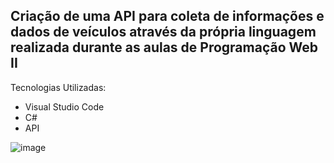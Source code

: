 ## Criação de uma API para coleta de informações e dados de veículos através da própria linguagem realizada durante as aulas de Programação Web II

Tecnologias Utilizadas:

- Visual Studio Code
- C#
- API

![image](https://github.com/user-attachments/assets/2cd36467-33ef-42fa-8436-26bc7dbef902)



